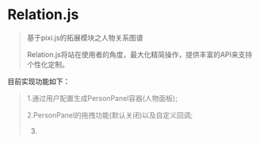 # Relation.js

>基于pixi.js的拓展模块之人物关系图谱
> 
>Relation.js将站在使用者的角度，最大化精简操作，提供丰富的API来支持个性化定制。

目前实现功能如下：



><font color=gray>1.通过用户配置生成PersonPanel容器(人物面板);</font>
>
><font color=gray>2.PersonPanel的拖拽功能(默认关闭)以及自定义回调;</font>
>
>3.

